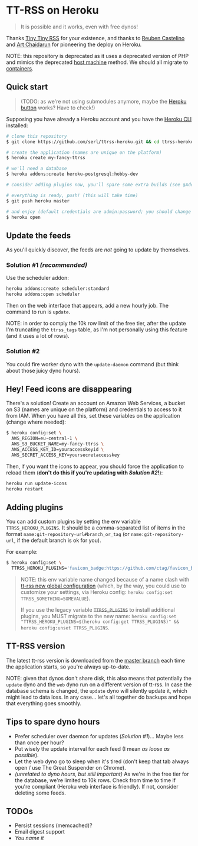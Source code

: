 # TT-RSS on Heroku

> It is possible and it works, even with free dynos!

Thanks [Tiny Tiny RSS](http://tt-rss.org) for your existence, and thanks to [Reuben Castelino](https://projectdelphai.github.io/blog/2013/03/15/replacing-google-reader-with-tt-rss-on-heroku/) and [Art Chaidarun](https://chaidarun.com/ttrss-heroku) for pioneering the deploy on Heroku.

NOTE: this repository is deprecated as it uses a deprecated version of PHP and mimics the deprecated [host machine](https://tt-rss.org/wiki/InstallationNotesHost) method. We should all migrate to [containers](https://tt-rss.org/wiki/InstallationNotes).

## Quick start

> (TODO: as we're not using submodules anymore, maybe the [Heroku button](https://devcenter.heroku.com/articles/heroku-button#requirements) works? Have to check!)

Supposing you have already a Heroku account and you have the [Heroku CLI](https://devcenter.heroku.com/articles/heroku-cli) installed:

```sh
# clone this repository
$ git clone https://github.com/serl/ttrss-heroku.git && cd ttrss-heroku

# create the application (names are unique on the platform)
$ heroku create my-fancy-ttrss

# we'll need a database
$ heroku addons:create heroku-postgresql:hobby-dev

# consider adding plugins now, you'll spare some extra builds (see §Adding plugins)

# everything is ready, push! (this will take time)
$ git push heroku master

# and enjoy (default credentials are admin:password; you should change the password immediately)
$ heroku open
```

## Update the feeds

As you'll quickly discover, the feeds are *not* going to update by themselves.

### Solution #1 *(recommended)*

Use the scheduler addon:

```sh
heroku addons:create scheduler:standard
heroku addons:open scheduler
```

Then on the web interface that appears, add a new hourly job. The command to run is `update`.

NOTE: in order to comply the 10k row limit of the free tier, after the update I'm truncating the `ttrss_tags` table, as I'm not personally using this feature (and it uses a lot of rows).

### Solution #2

You could fire worker dyno with the `update-daemon` command (but think about those juicy dyno hours).

## Hey! Feed icons are disappearing

There's a solution!
Create an account on Amazon Web Services, a bucket on S3 (names are unique on the platform) and credentials to access to it from IAM.
When you have all this, set these variables on the application (change where needed):

```sh
$ heroku config:set \
  AWS_REGION=eu-central-1 \
  AWS_S3_BUCKET_NAME=my-fancy-ttrss \
  AWS_ACCESS_KEY_ID=youraccesskeyid \
  AWS_SECRET_ACCESS_KEY=yoursecretaccesskey
```

Then, if you want the icons to appear, you should force the application to reload them (**don't do this if you're updating with *Solution #2*!**):

```sh
heroku run update-icons
heroku restart
```

## Adding plugins

You can add custom plugins by setting the env variable `TTRSS_HEROKU_PLUGINS`.
It should be a comma-separated list of items in the format `name:git-repository-url#branch_or_tag` (or `name:git-repository-url`, if the default branch is ok for you).

For example:

```sh
$ heroku config:set \
  TTRSS_HEROKU_PLUGINS='favicon_badge:https://github.com/ctag/favicon_badge,fever:https://github.com/DigitalDJ/tinytinyrss-fever-plugin#master'
```

> NOTE: this env variable name changed because of a name clash with [tt-rss new global configuration](https://tt-rss.org/wiki/GlobalConfig) (which, by the way, you could use to customize your settings, via Heroku config: `heroku config:set TTRSS_SOMETHING=SOMEVALUE`).
>
> If you use the legacy variable ~~`TTRSS_PLUGINS`~~ to install additional plugins, you MUST migrate to the new name: `heroku config:set "TTRSS_HEROKU_PLUGINS=$(heroku config:get TTRSS_PLUGINS)" && heroku config:unset TTRSS_PLUGINS`.

## TT-RSS version

The latest tt-rss version is downloaded from the [master branch](https://git.tt-rss.org/fox/tt-rss) each time the application starts, so you're always up-to-date.

NOTE: given that dynos don't share disk, this also means that potentially the `update` dyno and the `web` dyno run on a different version of tt-rss.
In case the database schema is changed, the `update` dyno will silently update it, which might lead to data loss.
In any case... let's all together do backups and hope that everything goes smoothly.

## Tips to spare dyno hours

* Prefer scheduler over daemon for updates (*Solution #1*)... Maybe less than once per hour?
* Put wisely the update interval for each feed (I mean *as loose as possible*).
* Let the web dyno go to sleep when it's tired (don't keep that tab always open / use The Great Suspender on Chrome).
* *(unrelated to dyno hours, but still important)* As we're in the free tier for the database, we're limited to 10k rows. Check from time to time if you're compliant (Heroku web interface is friendly). If not, consider deleting some feeds.

## TODOs

* Persist sessions (memcached)?
* Email digest support
* *You name it*
